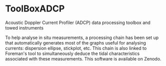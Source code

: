 # ToolBoxADCP
Acoustic Doppler Current Profiler (ADCP) data processing toolbox and towed instruments 

To help analyse in situ measurements, a processing chain has been set up that automatically generates most of the graphs useful for analysing currents: dispersion ellipse, stickplot, etc. This chain is also linked to Foreman's tool to simultaneously deduce the tidal characteristics associated with these measurements. This software is available on Zenodo.
